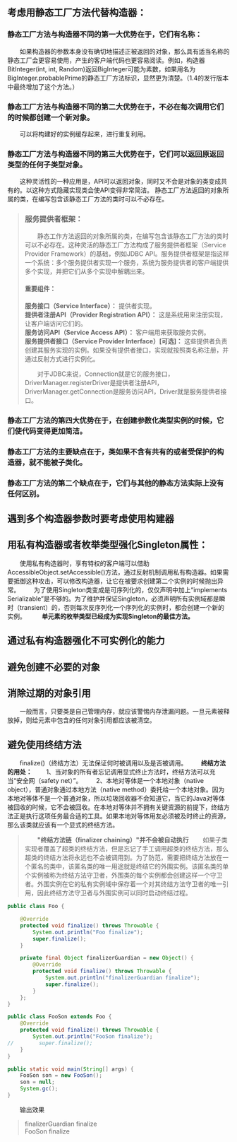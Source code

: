 ## 考虑用静态工厂方法代替构造器：
### 静态工厂方法与构造器不同的第一大优势在于，它们有名称：  
&emsp;&emsp;如果构造器的参数本身没有确切地描述正被返回的对象，那么具有适当名称的静态工厂会更容易使用，产生的客户端代码也更容易阅读。例如，构造器BitInteger(int, int, Random)返回BigInteger可能为素数，如果用名为BigInteger.probablePrime的静态工厂方法标识，显然更为清楚。（1.4的发行版本中最终增加了这个方法。）  
### 静态工厂方法与构造器不同的第二大优势在于，不必在每次调用它们的时候都创建一个新对象。  
&emsp;&emsp;可以将构建好的实例缓存起来，进行重复利用。
### 静态工厂方法与构造器不同的第三大优势在于，它们可以返回原返回类型的任何子类型对象。
&emsp;&emsp;这种灵活性的一种应用是，API可以返回对象，同时又不会是对象的类变成共有的。以这种方式隐藏实现类会使API变得非常简洁。
  静态工厂方法返回的对象所属的类，在编写包含该静态工厂方法的类时可以不必存在。
>### 服务提供者框架：  
>&emsp;&emsp;静态工作方法返回的对象所属的类，在编写包含该静态工厂方法的类时可以不必存在。这种灵活的静态工厂方法构成了服务提供者框架（Service Provider Framework）的基础，例如JDBC API。服务提供者框架是指这样一个系统：多个服务提供者实现一个服务，系统为服务提供者的客户端提供多个实现，并把它们从多个实现中解耦出来。  
>#### 重要组件：  
>__服务接口（Service Interface）：__ 提供者实现。  
**提供者注册API（Provider Registration API）：** 这是系统用来注册实现，让客户端访问它们的。  
**服务访问API（Service Access API）：** 客户端用来获取服务实例。  
**服务提供者接口（Service Provider Interface）[可选]：** 这些提供者负责创建其服务实现的实例。如果没有提供者接口，实现就按照类名称注册，并通过反射方式进行实例化。  
>
>&emsp;&emsp;对于JDBC来说，Connection就是它的服务接口，DriverManager.registerDriver是提供者注册API，DriverManager.getConnection是服务访问API，Driver就是服务提供者接口。
### 静态工厂方法的第四大优势在于，在创建参数化类型实例的时候，它们使代码变得更加简洁。

### 静态工厂方法的主要缺点在于，类如果不含有共有的或者受保护的构造器，就不能被子类化。

### 静态工厂方法的第二个缺点在于，它们与其他的静态方法实际上没有任何区别。

## 遇到多个构造器参数时要考虑使用构建器

## 用私有构造器或者枚举类型强化Singleton属性：
&emsp;&emsp;使用私有构造器时，享有特权的客户端可以借助AccessibleObject.setAccessible()方法，通过反射机制调用私有构造器。如果需要抵御这种攻击，可以修改构造器，让它在被要求创建第二个实例的时候抛出异常。
&emsp;&emsp;为了使用Singleton类变成是可序列化的，仅仅声明中加上“implements Serializable”是不够的。为了维护并保证Singleton，必须声明所有实例域都是瞬时（transient）的，否则每次反序列化一个序列化的实例时，都会创建一个新的实例。
&emsp;&emsp; **单元素的枚举类型已经成为实现Singleton的最佳方法。**

## 通过私有构造器强化不可实例化的能力

## 避免创建不必要的对象

## 消除过期的对象引用
&emsp;&emsp;一般而言，只要类是自己管理内存，就应该警惕内存泄漏问题。一旦元素被释放掉，则给元素中包含的任何对象引用都应该被清空。

## 避免使用终结方法
&emsp;&emsp;finalize()（终结方法）无法保证何时被调用以及是否被调用。
&emsp;&emsp;**终结方法的用处：**
&emsp;&emsp;1、当对象的所有者忘记调用显式终止方法时，终结方法可以充当“安全网（safety net）”。
&emsp;&emsp;2、本地对等体是一个本地对象（native object），普通对象通过本地方法（native method）委托给一个本地对象。因为本地对等体不是一个普通对象，所以垃圾回收器不会知道它，当它的Java对等体被回收的时候，它不会被回收。在本地对等体并不拥有关键资源的前提下，终结方法正是执行这项任务最合适的工具。如果本地对等体用友必须被及时终止的资源，那么该类就应该有一个显式的终结方法。
>&emsp;&emsp;**"终结方法链（finalizer chaining）"并不会被自动执行**
>&emsp;&emsp;如果子类实现者覆盖了超类的终结方法，但是忘记了手工调用超类的终结方法，那么超类的终结方法将永远也不会被调用到。为了防范，需要把终结方法放在一个匿名的类中，该匿名类的唯一用途就是终结它的外围实例。该匿名类的单个实例被称为终结方法守卫者，外围类的每个实例都会创建这样一个守卫者。外围实例在它的私有实例域中保存着一个对其终结方法守卫者的唯一引用，因此终结方法守卫者与外围实例可以同时启动终结过程。
``` java
public class Foo {

    @Override
    protected void finalize() throws Throwable {
        System.out.println("Foo finalize");
        super.finalize();
    }

    private final Object finalizerGuardian = new Object() {
        @Override
        protected void finalize() throws Throwable {
            System.out.println("finalizerGuardian finalize");
            super.finalize();
        }
    };
}
```

``` java
public class FooSon extends Foo {
    @Override
    protected void finalize() throws Throwable {
        System.out.println("FooSon finalize");
//        super.finalize();
    }
}
```

``` java
public static void main(String[] args) {
    FooSon son = new FooSon();
    son = null;
    System.gc();
}
```
&emsp;&emsp;输出效果
>finalizerGuardian finalize  
FooSon finalize
